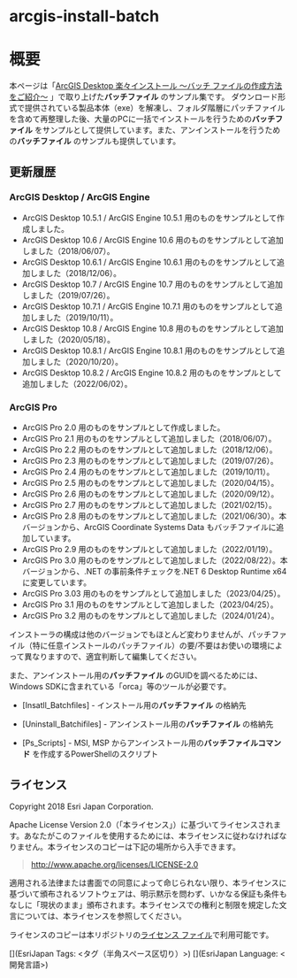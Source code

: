 # arcgis-install-batch
# 概要
本ページは「[ArcGIS Desktop 楽々インストール ～バッチ ファイルの作成方法をご紹介～](https://blog.esrij.com/2018/03/30/post-29732/) 」で取り上げた**バッチファイル** のサンプル集です。
ダウンロード形式で提供されている製品本体（exe）を解凍し、フォルダ階層にパッチファイルを含めて再整理した後、大量のPCに一括でインストールを行うための**バッチファイル** をサンプルとして提供しています。また、アンインストールを行うための**バッチファイル** のサンプルも提供しています。



## 更新履歴
### ArcGIS Desktop / ArcGIS Engine
* ArcGIS Desktop 10.5.1 / ArcGIS Engine 10.5.1 用のものをサンプルとして作成しました。  
* ArcGIS Desktop 10.6   / ArcGIS Engine 10.6 用のものをサンプルとして追加しました（2018/06/07）。  
* ArcGIS Desktop 10.6.1 / ArcGIS Engine 10.6.1 用のものをサンプルとして追加しました（2018/12/06）。  
* ArcGIS Desktop 10.7   / ArcGIS Engine 10.7 用のものをサンプルとして追加しました（2019/07/26）。  
* ArcGIS Desktop 10.7.1 / ArcGIS Engine 10.7.1 用のものをサンプルとして追加しました（2019/10/11）。  
* ArcGIS Desktop 10.8 / ArcGIS Engine 10.8 用のものをサンプルとして追加しました（2020/05/18）。  
* ArcGIS Desktop 10.8.1 / ArcGIS Engine 10.8.1 用のものをサンプルとして追加しました（2020/10/20）。  
* ArcGIS Desktop 10.8.2 / ArcGIS Engine 10.8.2 用のものをサンプルとして追加しました（2022/06/02）。  
  
### ArcGIS Pro
* ArcGIS Pro 2.0 用のものをサンプルとして作成しました。  
* ArcGIS Pro 2.1 用のものをサンプルとして追加しました（2018/06/07）。  
* ArcGIS Pro 2.2 用のものをサンプルとして追加しました（2018/12/06）。  
* ArcGIS Pro 2.3 用のものをサンプルとして追加しました（2019/07/26）。  
* ArcGIS Pro 2.4 用のものをサンプルとして追加しました（2019/10/11）。  
* ArcGIS Pro 2.5 用のものをサンプルとして追加しました（2020/04/15）。  
* ArcGIS Pro 2.6 用のものをサンプルとして追加しました（2020/09/12）。  
* ArcGIS Pro 2.7 用のものをサンプルとして追加しました（2021/02/15）。  
* ArcGIS Pro 2.8 用のものをサンプルとして追加しました（2021/06/30）。本バージョンから、ArcGIS Coordinate Systems Data もバッチファイルに追加しています。  
* ArcGIS Pro 2.9 用のものをサンプルとして追加しました（2022/01/19）。  
* ArcGIS Pro 3.0 用のものをサンプルとして追加しました（2022/08/22）。本バージョンから、.NET の事前条件チェックを.NET 6 Desktop Runtime x64 に変更しています。  
* ArcGIS Pro 3.03 用のものをサンプルとして追加しました（2023/04/25）。  
* ArcGIS Pro 3.1 用のものをサンプルとして追加しました（2023/04/25）。  
* ArcGIS Pro 3.2 用のものをサンプルとして追加しました（2024/01/24）。  

インストーラの構成は他のバージョンでもほとんど変わりませんが、パッチファイル（特に任意インストールのパッチファイル）の要/不要はお使いの環境によって異なりますので、適宜判断して編集してください。

また、アンインストール用の**バッチファイル** のGUIDを調べるためには、Windows SDKに含まれている「orca」等のツールが必要です。

- [Insatll_Batchfiles] - インストール用の**バッチファイル** の格納先

- [Uninstall_Batchifiles] - アンインストール用の**バッチファイル** の格納先

- [Ps_Scripts] - MSI, MSP からアンインストール用の**バッチファイルコマンド** を作成するPowerShellのスクリプト


## ライセンス
Copyright 2018 Esri Japan Corporation.

Apache License Version 2.0（「本ライセンス」）に基づいてライセンスされます。あなたがこのファイルを使用するためには、本ライセンスに従わなければなりません。本ライセンスのコピーは下記の場所から入手できます。

> http://www.apache.org/licenses/LICENSE-2.0

適用される法律または書面での同意によって命じられない限り、本ライセンスに基づいて頒布されるソフトウェアは、明示黙示を問わず、いかなる保証も条件もなしに「現状のまま」頒布されます。本ライセンスでの権利と制限を規定した文言については、本ライセンスを参照してください。

ライセンスのコピーは本リポジトリの[ライセンス ファイル](./LICENSE)で利用可能です。

[](EsriJapan Tags: <タグ（半角スペース区切り）>)
[](EsriJapan Language: <開発言語>)
